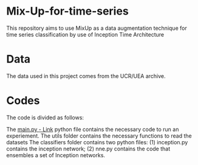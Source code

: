 # Mix-Up-for-time-series

This repository aims to use MixUp as a data augmentation technique for time series classification by use of Inception Time Architecture

# Data

The data used in this project comes from the UCR/UEA archive.

# Codes

The code is divided as follows:

The [main.py - Link](#Link) python file contains the necessary code to run an experiement.
The utils folder contains the necessary functions to read the datasets
The classifiers folder contains two python files: (1) inception.py contains the inception network; (2) nne.py contains the code that ensembles a set of Inception networks.
